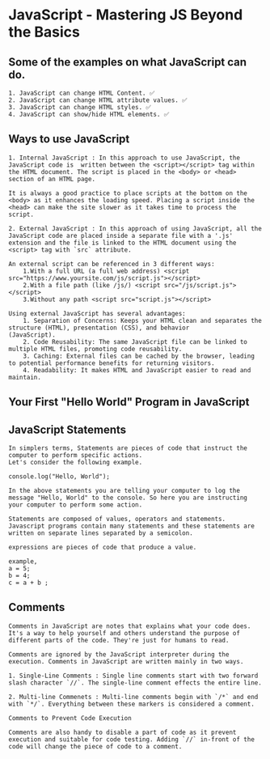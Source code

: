 # JavaScript - Mastering JS Beyond the Basics

## Some of the examples on what JavaScript can do.
    1. JavaScript can change HTML Content. ✅
    2. JavaScript can change HTML attribute values. ✅
    3. JavaScript can change HTML styles. ✅
    4. JavaScript can show/hide HTML elements. ✅

## Ways to use JavaScript
    1. Internal JavaScript : In this approach to use JavaScript, the JavaScript code is  written between the <script></script> tag within the HTML document. The script is placed in the <body> or <head> section of an HTML page.

    It is always a good practice to place scripts at the bottom on the <body> as it enhances the loading speed. Placing a script inside the <head> can make the site slower as it takes time to process the script.
    
    2. External JavaScript : In this approach of using JavaScript, all the JavaScript code are placed inside a separate file with a '.js' extension and the file is linked to the HTML document using the <script> tag with `src` attribute.

    An external script can be referenced in 3 different ways:
        1.With a full URL (a full web address) <script src="https://www.yoursite.com/js/script.js"></script>
        2.With a file path (like /js/) <script src="/js/script.js"></script>
        3.Without any path <script src="script.js"></script>
    
    Using external JavaScript has several advantages:
        1. Separation of Concerns: Keeps your HTML clean and separates the structure (HTML), presentation (CSS), and behavior          (JavaScript).
        2. Code Reusability: The same JavaScript file can be linked to multiple HTML files, promoting code reusability.
        3. Caching: External files can be cached by the browser, leading to potential performance benefits for returning visitors.
        4. Readability: It makes HTML and JavaScript easier to read and maintain.

## Your First "Hello World" Program in JavaScript

## JavaScript Statements 
    In simplers terms, Statements are pieces of code that instruct the computer to perform specific actions.
    Let's consider the following example.

    console.log("Hello, World");

    In the above statements you are telling your computer to log the message "Hello, World" to the console. So here you are instructing your computer to perform some action. 

    Statements are composed of values, operators and statements. Javascript programs contain many statements and these statements are written on separate lines separated by a semicolon.

    expressions are pieces of code that produce a value.

    example, 
    a = 5;
    b = 4;
    c = a + b ;  

## Comments 

    Comments in JavaScript are notes that explains what your code does. It's a way to help yourself and others understand the purpose of different parts of the code. They're just for humans to read. 
    
    Comments are ignored by the JavaScript interpreter during the execution. Comments in JavaScript are written mainly in two ways.

    1. Single-Line Comments : Single line comments start with two forward slash character `//`. The single-line comment effects the entire line.

    2. Multi-line Commenets : Multi-line comments begin with `/*` and end with `*/`. Everything between these markers is considered a comment.

    Comments to Prevent Code Execution

    Comments are also handy to disable a part of code as it prevent execution and suitable for code testing. Adding `//` in-front of the code will change the piece of code to a comment.

    



